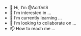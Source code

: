 - 👋 Hi, I’m @Acr0nIS
- 👀 I’m interested in ...
- 🌱 I’m currently learning ...
- 💞️ I’m looking to collaborate on ...
- 📫 How to reach me ...

<!---
Acr0nIS/Acr0nIS is a ✨ special ✨ repository because its `README.md` (this file) appears on your GitHub profile.
You can click the Preview link to take a look at your changes.
--->
